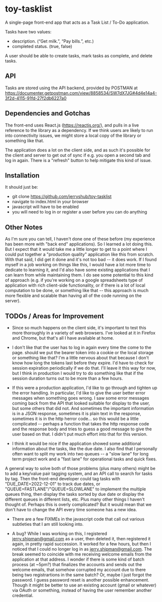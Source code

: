 # toy-tasklist

A single-page front-end app that acts as a Task List / To-Do application. 

Tasks have two values:
 - description. (“Get milk.”, “Pay bills.”, etc.)
 - completed status. (true, false)

A user should be able to create tasks, mark tasks as complete, and delete tasks.

## API

Tasks are stored using the API backend, provided by POSTMAN at https://documenter.getpostman.com/view/8858534/SW7dX7JG#4d4e14a4-3f2d-4115-91fd-27f2db6227a0

## Dependencies and Gotchas

The front-end uses React.js (https://reactjs.org/), and pulls in a live reference to the library as a dependency. If we think users are likely to run into connectivity issues, we might store a local copy of the library or something like that.

The application does a lot on the client side, and as such it's possible for the client and server to get out of sync if e.g. you open a second tab and log in again. There is a "refresh" button to help mitigate this kind of issue.

## Installation

It should just be:
 - git clone https://github.com/jerryshub/toy-tasklist
 - navigate to index.html in your browser
 - javascript will have to be enabled 
 - you will need to log in or register a user before you can do anything

## Other Notes

As I'm sure you can tell, I haven't done one of these before (my experience has been more with "back end" applications). So I learned a lot doing this. But I expect that it would take me a little longer to get to a point where I could put together a "production quality" application like this from scratch. With that said, I did get it done and it's not too bad -- it does work. If I found myself in a job working on things like this, I would have a lot more time to dedicate to learning it, and I'd also have some existing applications that I can learn from while maintaining them. I do see some potential to this kind of approach (e.g. if you're working on a google spreadsheets type of application with rich client-side functionality, or if there is a lot of local computation to be done, or something like that -- this approach is much more flexible and scalable than having all of the code running on the server).

## TODOs / Areas for Improvement

 - Since so much happens on the client side, it's important to test this more thoroughly in a variety of web browsers. I've looked at it in Firefox and Chrome, but that's all I have available at home.

 - I don't like that the user has to log in again every time the come to the page. should we put the bearer token into a cookie or the local storage or something like that? I'm a little nervous about that because I don't know how long the tokens last before they expire. I'd have to check for session expiration periodically if we do that. I'll leave it this way for now, but I think in production I would try to do something like that if the session duration turns out to be more than a few hours.

 - If this were a production application, I'd like to go through and tighten up the error handling. In particular, I'd like to give the user better error messages when something goes wrong. I saw some error messages coming back from the API that looked suitable for display to the user, but some others that did not. And sometimes the important information is in a JSON response, sometimes it is plain text in the response, sometimes it is in the http herror code... so this would be a little complicated -- perhaps a function that takes the http response code and the response body and tries to guess a good message to give the user based on that. I didn't put much effort into that for this version. 

 - I think it would be nice if the application showed some additional information about the tasks, like the due date. I also find that I personally often want to split my work into two queues -- a "slow lane" for long term project work and a "fast lane" for operational tasks and quick fixes. 

A general way to solve both of those problems (plus many others) might be to add a key/value pair tagging system, and an API call to search for tasks by tag. Then the front-end developer could tag tasks with "DUE_DATE=2022-12-01" to track due dates, or "QUEUE=FASTLANE"/"QUEUE=SLOWLANE" to implement the multiple queues thing, then display the tasks sorted by due date or display the different queues in different lists, etc. Plus many other things I haven't thought of. Perhaps this is overly complicated? But it would mean that we don't have to change the API every time someone has a new idea.

 - There are a few FIXMEs in the javascript code that call out various subtleties that I am still looking into.

 - A bug? While I was working on this, I registered jerry.shipman@gmail.com as a user, then deleted it, then registered it again, in pretty rapid succession. It worked for a few hours, but then I noticed that I could no longer log in as jerry.shipman@gmail.com. The break seemed to coincide with me receiving welcome emails from the application at that address. I wonder if there is some kind of batch process (at ~5pm?) that finalizes the accounts and sends out the welcome emails, that somehow corrupted my account due to there being two registrartions in the same batch? Or, maybe I just forgot the password. I guess password reset is another possible enhancement. Though it might be better to use an existing account (gmail or whatever) via OAuth or something, instead of having the user remember another credential.


